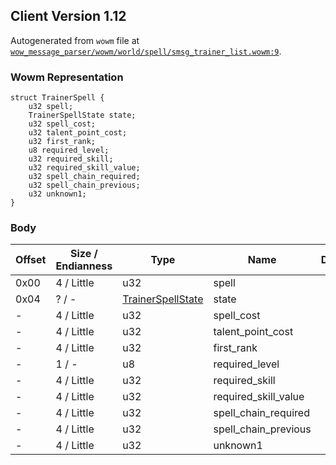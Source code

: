 ## Client Version 1.12

Autogenerated from `wowm` file at [`wow_message_parser/wowm/world/spell/smsg_trainer_list.wowm:9`](https://github.com/gtker/wow_messages/tree/main/wow_message_parser/wowm/world/spell/smsg_trainer_list.wowm#L9).

### Wowm Representation
```rust,ignore
struct TrainerSpell {
    u32 spell;
    TrainerSpellState state;
    u32 spell_cost;
    u32 talent_point_cost;
    u32 first_rank;
    u8 required_level;
    u32 required_skill;
    u32 required_skill_value;
    u32 spell_chain_required;
    u32 spell_chain_previous;
    u32 unknown1;
}
```
### Body
| Offset | Size / Endianness | Type | Name | Description |
| ------ | ----------------- | ---- | ---- | ----------- |
| 0x00 | 4 / Little | u32 | spell |  |
| 0x04 | ? / - | [TrainerSpellState](trainerspellstate.md) | state |  |
| - | 4 / Little | u32 | spell_cost |  |
| - | 4 / Little | u32 | talent_point_cost |  |
| - | 4 / Little | u32 | first_rank |  |
| - | 1 / - | u8 | required_level |  |
| - | 4 / Little | u32 | required_skill |  |
| - | 4 / Little | u32 | required_skill_value |  |
| - | 4 / Little | u32 | spell_chain_required |  |
| - | 4 / Little | u32 | spell_chain_previous |  |
| - | 4 / Little | u32 | unknown1 |  |
